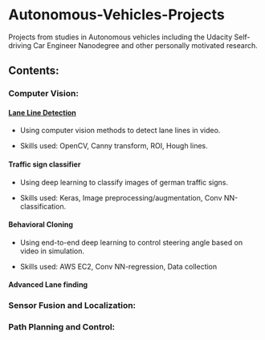 # Autonomous-Vehicles-Projects

Projects from studies in Autonomous vehicles including the Udacity Self-driving Car Engineer Nanodegree and other personally motivated research.

## Contents:

### Computer Vision:

#### [Lane Line Detection](LaneLine_Detection/)

* Using computer vision methods to detect lane lines in video.

* Skills used: OpenCV, Canny transform, ROI, Hough lines.

#### Traffic sign classifier

* Using deep learning to classify images of german traffic signs.

* Skills used: Keras, Image preprocessing/augmentation, Conv NN-classification.

#### Behavioral Cloning

* Using end-to-end deep learning to control steering angle based on video in simulation.

* Skills used: AWS EC2, Conv NN-regression, Data collection

#### Advanced Lane finding

### Sensor Fusion and Localization:

### Path Planning and Control:
